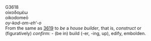 G3618  
οἰκοδομέω  
oikodomeō  
*oy-kod-om-eh‘-o*  
From the same as [3619](g3619) to *be* a *house* *builder*, that is,
*construct* or (figuratively) *confirm:* - (be in) build (-er, -ing,
up), edify, embolden.  

